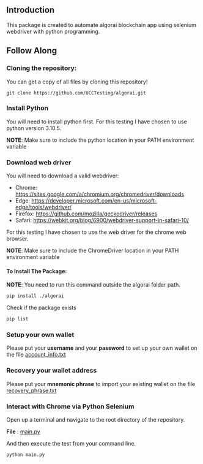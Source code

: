 
## Introduction
This package is created to automate algorai blockchain app using selenium webdriver with python programming. 

## Follow Along
### Cloning the repository:

You can get a copy of all files by cloning this repository!

```shell
git clone https://github.com/UCCTesting/algorai.git
```

### Install Python

You will need to install python first. For this testing I have chosen to use python version 3.10.5.

**NOTE**: Make sure to include the python location in your PATH environment variable

### Download web driver

You will need to download a valid webdriver:

* Chrome:	https://sites.google.com/a/chromium.org/chromedriver/downloads
* Edge:	https://developer.microsoft.com/en-us/microsoft-edge/tools/webdriver/
* Firefox:	https://github.com/mozilla/geckodriver/releases
* Safari:	https://webkit.org/blog/6900/webdriver-support-in-safari-10/

For this testing I have chosen to use the web driver for the chrome web browser.

**NOTE**: Make sure to include the ChromeDriver location in your PATH environment variable

#### To Install The Package:
**NOTE**: You need to run this command outside the algorai folder path.

```sh
pip install ./algorai
```

Check if the package exists
```sh
pip list
```

### Setup your own wallet
Please put your **username** and your **password** to set up your own wallet on the file [account_info.txt](https://github.com/UCCTesting/algorai/blob/main/algosigner_setup/account_info.txt)

### Recovery your wallet address
Please put your **mnemonic phrase** to import your existing wallet on the file [recovery_phrase.txt](https://github.com/UCCTesting/algorai/blob/main/algosigner_setup/recovery_phrase.txt)

### Interact with Chrome via Python Selenium

Open up a terminal and navigate to the root directory of the repository. 

**File** : [main.py](https://github.com/UCCTesting/algorai/blob/main/main.py)

And then execute the test from your command line.

```shell
python main.py
```
